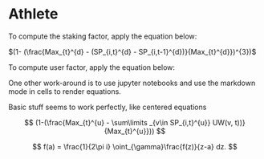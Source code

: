 # Athlete
To compute the staking factor, apply the equation below:

$(1- (\frac{Max_{t}^{d} - (SP_{i,t}^{d} - SP_{i,t-1}^{d})}{Max_{t}^{d}})^{3})$

To compute user factor, apply the equation below:






One other work-around is to use jupyter notebooks and use the markdown mode in cells to render equations.

Basic stuff seems to work perfectly, like centered equations


$$
(1-(\frac{Max_{t}^{u} - \sum\limits _{v\in SP_{i,t}^{u}} UW(v, t))}{Max_{t}^{u}}))
$$


$$
f(a) = \frac{1}{2\pi i} \oint_{\gamma}\frac{f(z)}{z-a} dz.
$$


